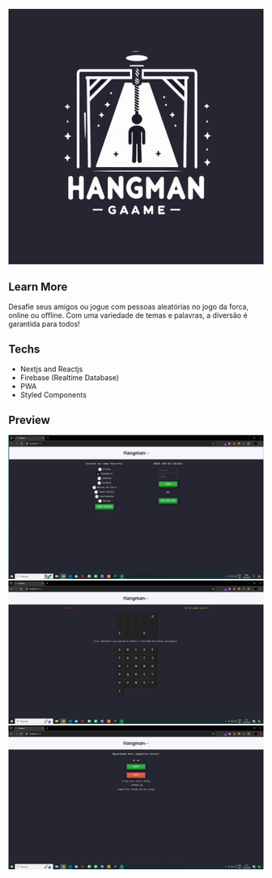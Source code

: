 ![alt text](docs/icon.png "Title")

## Learn More

Desafie seus amigos ou jogue com pessoas aleatórias no jogo da forca, online ou offline. Com uma variedade de temas e palavras, a diversão é garantida para todos!

## Techs
- Nextjs and Reactjs
- Firebase (Realtime Database)
- PWA
- Styled Components

## Preview
![alt text](docs/preview.png "Title")
![alt text](docs/preview2.png "Title")
![alt text](docs/preview3.png "Title")
